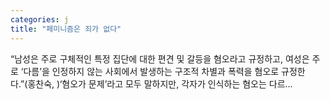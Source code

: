 ```yaml
---
categories: j
title: "페미니즘은 죄가 없다"
---
```


				
		
			
				
					
					
						
						
						
					
					
				
				
			
			
			
“남성은 주로 구체적인 특정 집단에 대한 편견 및 갈등을 혐오라고 규정하고, 여성은 주로 ‘다름’을 인정하지 않는 사회에서 발생하는 구조적 차별과 폭력을 혐오로 규정한다.”(홍찬숙, )‘혐오가 문제’라고 모두 말하지만, 각자가 인식하는 혐오는 다르...		
			